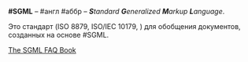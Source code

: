 **#SGML** – #англ #аббр – _**S**tandard **G**eneralized **M**arkup **L**anguage_.

Это стандарт (ISO 8879, ISO/IEC 10179, ) для обобщения документов, созданных на основе #SGML.

[The SGML FAQ Book](https://d.pr/f/atYNjI)